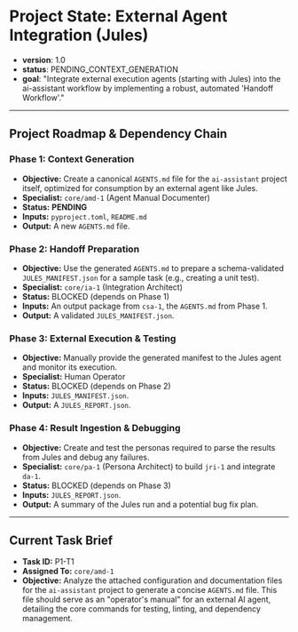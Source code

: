 # Project State: External Agent Integration (Jules)

- **version**: 1.0
- **status**: PENDING_CONTEXT_GENERATION
- **goal**: "Integrate external execution agents (starting with Jules) into the ai-assistant workflow by implementing a robust, automated 'Handoff Workflow'."

---
## Project Roadmap & Dependency Chain

### Phase 1: Context Generation
- **Objective:** Create a canonical `AGENTS.md` file for the `ai-assistant` project itself, optimized for consumption by an external agent like Jules.
- **Specialist:** `core/amd-1` (Agent Manual Documenter)
- **Status:** **PENDING**
- **Inputs:** `pyproject.toml`, `README.md`
- **Output:** A new `AGENTS.md` file.

### Phase 2: Handoff Preparation
- **Objective:** Use the generated `AGENTS.md` to prepare a schema-validated `JULES_MANIFEST.json` for a sample task (e.g., creating a unit test).
- **Specialist:** `core/ia-1` (Integration Architect)
- **Status:** BLOCKED (depends on Phase 1)
- **Inputs:** An output package from `csa-1`, the `AGENTS.md` from Phase 1.
- **Output:** A validated `JULES_MANIFEST.json`.

### Phase 3: External Execution & Testing
- **Objective:** Manually provide the generated manifest to the Jules agent and monitor its execution.
- **Specialist:** Human Operator
- **Status:** BLOCKED (depends on Phase 2)
- **Inputs:** `JULES_MANIFEST.json`.
- **Output:** A `JULES_REPORT.json`.

### Phase 4: Result Ingestion & Debugging
- **Objective:** Create and test the personas required to parse the results from Jules and debug any failures.
- **Specialist:** `core/pa-1` (Persona Architect) to build `jri-1` and integrate `da-1`.
- **Status:** BLOCKED (depends on Phase 3)
- **Inputs:** `JULES_REPORT.json`.
- **Output:** A summary of the Jules run and a potential bug fix plan.

---
## Current Task Brief
- **Task ID:** P1-T1
- **Assigned To:** `core/amd-1`
- **Objective:** Analyze the attached configuration and documentation files for the `ai-assistant` project to generate a concise `AGENTS.md` file. This file should serve as an "operator's manual" for an external AI agent, detailing the core commands for testing, linting, and dependency management.